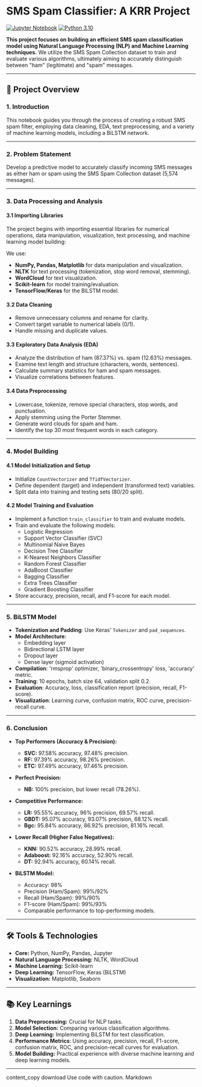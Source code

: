 # SMS Spam Classifier: A KRR Project

[![Jupyter Notebook](https://img.shields.io/badge/Jupyter-Notebook-orange)](KRR.ipynb)
[![Python 3.10](https://img.shields.io/badge/Python-3.10-blue)](https://www.python.org/)

**This project focuses on building an efficient SMS spam classification model using Natural Language Processing (NLP) and Machine Learning techniques.** We utilize the SMS Spam Collection dataset to train and evaluate various algorithms, ultimately aiming to accurately distinguish between "ham" (legitimate) and "spam" messages.

---

## 📝 Project Overview

### **1. Introduction**

This notebook guides you through the process of creating a robust SMS spam filter, employing data cleaning, EDA, text preprocessing, and a variety of machine learning models, including a BiLSTM network.

---

### **2. Problem Statement**

Develop a predictive model to accurately classify incoming SMS messages as either ham or spam using the SMS Spam Collection dataset (5,574 messages).

---

### **3. Data Processing and Analysis**

#### **3.1 Importing Libraries**

The project begins with importing essential libraries for numerical operations, data manipulation, visualization, text processing, and machine learning model building:

We use:

-   **NumPy, Pandas, Matplotlib** for data manipulation and visualization.
-   **NLTK** for text processing (tokenization, stop word removal, stemming).
-   **WordCloud** for text visualization.
-   **Scikit-learn** for model training/evaluation.
-   **TensorFlow/Keras** for the BiLSTM model.

#### **3.2 Data Cleaning**

-   Remove unnecessary columns and rename for clarity.
-   Convert target variable to numerical labels (0/1).
-   Handle missing and duplicate values.

#### **3.3 Exploratory Data Analysis (EDA)**

-   Analyze the distribution of ham (87.37%) vs. spam (12.63%) messages.
-   Examine text length and structure (characters, words, sentences).
-   Calculate summary statistics for ham and spam messages.
-   Visualize correlations between features.

#### **3.4 Data Preprocessing**

-   Lowercase, tokenize, remove special characters, stop words, and punctuation.
-   Apply stemming using the Porter Stemmer.
-   Generate word clouds for spam and ham.
-   Identify the top 30 most frequent words in each category.

---

### **4. Model Building**

#### **4.1 Model Initialization and Setup**

-   Initialize `CountVectorizer` and `TfidfVectorizer`.
-   Define dependent (target) and independent (transformed text) variables.
-   Split data into training and testing sets (80/20 split).

#### **4.2 Model Training and Evaluation**

-   Implement a function `train_classifier` to train and evaluate models.
-   Train and evaluate the following models:
    -   Logistic Regression
    -   Support Vector Classifier (SVC)
    -   Multinomial Naive Bayes
    -   Decision Tree Classifier
    -   K-Nearest Neighbors Classifier
    -   Random Forest Classifier
    -   AdaBoost Classifier
    -   Bagging Classifier
    -   Extra Trees Classifier
    -   Gradient Boosting Classifier
-   Store accuracy, precision, recall, and F1-score for each model.

---

### **5. BiLSTM Model**

-   **Tokenization and Padding**: Use Keras' `Tokenizer` and `pad_sequences`.
-   **Model Architecture**:
    -   Embedding layer
    -   Bidirectional LSTM layer
    -   Dropout layer
    -   Dense layer (sigmoid activation)
-   **Compilation**: 'rmsprop' optimizer, 'binary_crossentropy' loss, 'accuracy' metric.
-   **Training**: 10 epochs, batch size 64, validation split 0.2.
-   **Evaluation**: Accuracy, loss, classification report (precision, recall, F1-score).
-   **Visualization**: Learning curve, confusion matrix, ROC curve, precision-recall curve.

---

### **6. Conclusion**

-   **Top Performers (Accuracy & Precision):**
    -   **SVC:** 97.58% accuracy, 97.48% precision.
    -   **RF:** 97.39% accuracy, 98.26% precision.
    -   **ETC:** 97.49% accuracy, 97.46% precision.

-   **Perfect Precision:**
    -   **NB:** 100% precision, but lower recall (78.26%).

-   **Competitive Performance:**
    -   **LR:** 95.55% accuracy, 96% precision, 69.57% recall.
    -   **GBDT:** 95.07% accuracy, 93.07% precision, 68.12% recall.
    -   **Bgc:** 95.84% accuracy, 86.92% precision, 81.16% recall.

-   **Lower Recall (Higher False Negatives):**
    -   **KNN:** 90.52% accuracy, 28.99% recall.
    -   **Adaboost:** 92.16% accuracy, 52.90% recall.
    -   **DT:** 92.94% accuracy, 60.14% recall.

-   **BiLSTM Model:**
    -   Accuracy: 98%
    -   Precision (Ham/Spam): 99%/92%
    -   Recall (Ham/Spam): 99%/90%
    -   F1-score (Ham/Spam): 99%/93%
    -   Comparable performance to top-performing models.

---

## 🛠️ Tools & Technologies

-   **Core:** Python, NumPy, Pandas, Jupyter
-   **Natural Language Processing:** NLTK, WordCloud
-   **Machine Learning:** Scikit-learn
-   **Deep Learning:** TensorFlow, Keras (BiLSTM)
-   **Visualization:** Matplotlib, Seaborn

---

## 📚 Key Learnings

1. **Data Preprocessing:** Crucial for NLP tasks.
2. **Model Selection:** Comparing various classification algorithms.
3. **Deep Learning:** Implementing BiLSTM for text classification.
4. **Performance Metrics**: Using accuracy, precision, recall, F1-score, confusion matrix, ROC, and precision-recall curves for evaluation.
5. **Model Building:** Practical experience with diverse machine learning and deep learning models.

---
content_copy
download
Use code with caution.
Markdown
